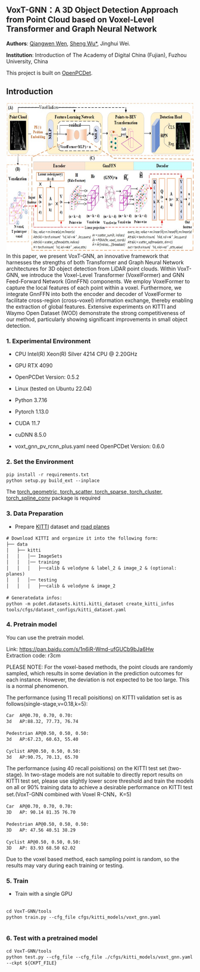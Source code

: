 ## VoxT-GNN：A 3D Object Detection Approach from Point Cloud based on Voxel-Level Transformer and Graph Neural Network

**Authors**: [Qiangwen Wen](https://github.com/yujianxinnian), [Sheng Wu*](http://adcfj.cn/sirc/door/team/TeacherList/Detail?personId=%20422), Jinghui Wei.

**Institution**: Introduction of The Academy of Digital China (Fujian), Fuzhou University, China

This project is built on [OpenPCDet](https://github.com/open-mmlab/OpenPCDet). 

## Introduction
<img src="diagram.jpg" alt="drawing" width="900" height="400"/>
In this paper, we present VoxT-GNN, an innovative framework that harnesses the strengths of both Transformer and Graph Neural Network architectures for 3D object detection from LiDAR point clouds. Within VoxT-GNN, we introduce the Voxel-Level Transformer (VoxelFormer) and GNN Feed-Forward Network (GnnFFN) components. We employ VoxelFormer to capture the local features of each point within a voxel. Furthermore, we integrate GnnFFN into both the encoder and decoder of VoxelFormer to facilitate cross-region (cross-voxel) information exchange, thereby enabling the extraction of global features. Extensive experiments on KITTI and Waymo Open Dataset (WOD) demonstrate the strong competitiveness of our method, particularly showing significant improvements in small object detection.

### 1. Experimental Environment
- CPU	Intel(R) Xeon(R) Silver 4214 CPU @ 2.20GHz
- GPU	RTX 4090
- OpenPCDet Version: 0.5.2
- Linux (tested on Ubuntu 22.04)
- Python 3.7.16
- Pytorch 1.13.0
- CUDA 11.7
- cuDNN	8.5.0

- voxt_gnn_pv_rcnn_plus.yaml need OpenPCDet Version: 0.6.0

### 2. Set the Environment

```shell
pip install -r requirements.txt
python setup.py build_ext --inplace 
```
The [torch_geometric, torch_scatter, torch_sparse, torch_cluster, torch_spline_conv](https://pytorch-geometric.readthedocs.io/en/latest/install/installation.html) package is required



### 3. Data Preparation

- Prepare [KITTI](http://www.cvlibs.net/datasets/kitti/eval_object.php?obj_benchmark=3d) dataset and [road planes](https://drive.google.com/file/d/1d5mq0RXRnvHPVeKx6Q612z0YRO1t2wAp/view?usp=sharing)

```shell
# Download KITTI and organize it into the following form:
├── data
│   ├── kitti
│   │   │── ImageSets
│   │   │── training
│   │   │   ├──calib & velodyne & label_2 & image_2 & (optional: planes)
│   │   │── testing
│   │   │   ├──calib & velodyne & image_2

# Generatedata infos:
python -m pcdet.datasets.kitti.kitti_dataset create_kitti_infos tools/cfgs/dataset_configs/kitti_dataset.yaml
```

### 4. Pretrain model
You can use the pretrain model.


Link: https://pan.baidu.com/s/1n6iR-Wmd-ufGUCb9bJa6Hw  
Extraction code: r3cm

PLEASE NOTE: For the voxel-based methods, the point clouds are randomly sampled, which results in some deviation in the prediction outcomes for each instance. However, the deviation is not expected to be too large. This is a normal phenomenon.


The performance (using 11 recall poisitions) on KITTI validation set is as follows(single-stage,v=0.18,k=5):
```
Car  AP@0.70, 0.70, 0.70:
3d   AP:88.32, 77.73, 76.74

Pedestrian AP@0.50, 0.50, 0.50:
3d   AP:67.23, 60.63, 55.40

Cyclist AP@0.50, 0.50, 0.50:
3d   AP:90.75, 70.13, 65.70
```

The performance (using 40 recall poisitions) on the KITTI test set (two-stage).
In two-stage models are not suitable to directly report results on KITTI test set, please use slightly lower score threshold and train the models on all or 90% training data to achieve a desirable performance on KITTI test set.(VoxT-GNN combined with Voxel R-CNN，K=5)
```
Car  AP@0.70, 0.70, 0.70:
3D   AP: 90.14 81.35 76.70	
	
Pedestrian AP@0.50, 0.50, 0.50:
3D   AP: 47.56 40.51 38.29

Cyclist AP@0.50, 0.50, 0.50:
3D   AP: 83.93 68.50 62.02
```
Due to the voxel based method, each sampling point is random, so the results may vary during each training or testing.

### 5. Train

- Train with a single GPU

```shell

cd VoxT-GNN/tools
python train.py --cfg_file cfgs/kitti_models/voxt_gnn.yaml


```

### 6. Test with a pretrained model

```shell
cd VoxT-GNN/tools
python test.py --cfg_file --cfg_file ./cfgs/kitti_models/voxt_gnn.yaml --ckpt ${CKPT_FILE}
```


